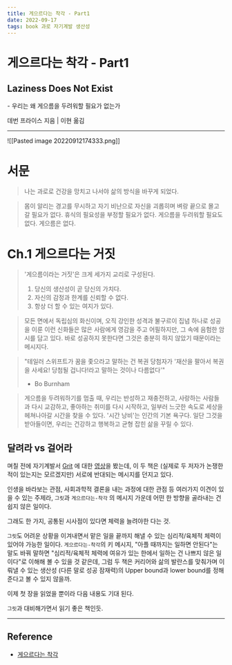 ```yaml
---
title: 게으르다는 착각 - Part1
date: 2022-09-17
tags: book 과로 자기계발 생산성
---
```


# 게으르다는 착각 - Part1
## Laziness Does Not Exist

\- 우리는 왜 게으름을 두려워할 필요가 없는가

데번 프라이스 지음 \| 이현 옮김

---

![[Pasted image 20220912174333.png]]


# 서문

> 나는 과로로 건강을 망치고 나서야 삶의 방식을 바꾸게 되었다.

> 몸이 알리는 경고를 무시하고 자기 비난으로 자신을 괴롭히며 벼랑 끝으로 몰고 갈 필요가 없다. 휴식의 필요성을 부정할 필요가 없다. 게으름을 두려워할 필요도 없다. 게으름은 없다.

# Ch.1 게으르다는 거짓

> '게으름이라는 거짓'은 크게 세가지 교리로 구성된다.
> 1. 당신의 생산성이 곧 당신의 가치다. 
> 2. 자신의 감정과 한계를 신뢰할 수 없다.
> 3. 항상 더 할 수 있는 여지가 있다.

> 모든 면에서 독립심의 화신이며, 오직 강인한 성격과 불구르이 집념 하나로 성공을 이룬 이런 신화들은 많은 사람에게 영감을 주고 어필하지만, 그 속에 음험한 암시를 담고 있다. 바로 성공하지 못한다면 그것은 충분히 하지 않았기 때문이라는 메시지다.

> "테일러 스위프트가 꿈을 좇으라고 말하는 건 복권 당첨자가 '재산을 팔아서 복권을 사세요! 당첨될 겁니다!라고 말하는 것이나 다름없다'" 
> - Bo Burnham

> 게으름을 두려워하기를 멈출 때, 우리는 반성하고  재충전하고, 사랑하는 사람들과 다시 교감하고, 좋아하는 취미를 다시 시작하고, 일부러 느긋한 속도로 세상을 헤쳐나아갈 시간을 찾을 수 있다. '시간 낭비'는 인간의 기본 욕구다. 일단 그것을 받아들이면, 우리는 건강하고 행복하고 균형 잡힌 삶을 꾸릴 수 있다. 

## 달려라 vs 걸어라

며칠 전에 자기계발서 [Grit](https://ko.wikipedia.org/wiki/%EA%B7%B8%EB%A6%BF) 에 대한 [영상](https://youtu.be/zNlXa5ASv9M)을 봤는데, 
이 두 책은 (실제로 두 저자가 논쟁한 적이 있는지는 모르겠지만) 서로에 반대되는 메시지를 던지고 있다.

인생을 바라보는 관점, 사회과학적 결론을 내는 과정에 대한 관점 등 여러가지 이견이 있을 수 있는 주제라, `그릿`과  `게으르다는-착각` 의 메시지 가운데 어떤 한 방향을 골라내는 건 쉽지 않은 일이다.

그래도 한 가지, 공통된 시사점이 있다면 체력을 늘려야한 다는 것. 

`그릿`도 어려운 상황을 이겨내면서 맡은 일을 끝까지 해낼 수 있는 심리적/육체적 체력이 있어야 가능한 일이다. `게으르다는-착각`의 키 메시지, "아플 때까지는 일하면 안된다"는 말도 바꿔 말하면 "심리적/육체적 체력에 여유가 있는 한에서 일하는 건 나쁘지 않은 일이다"로 이해해 볼 수 있을 것 같은데, 그럼 두 책은 커리어와 삶의 발란스를 맞춰가며 이뤄낼 수 있는 생산성 (다른 말로 성공 잠재력)의 Upper bound과  lower bound를 정해준다고 볼 수 있지 않을까.

이제 첫 장을 읽었을 뿐이라 다음 내용도 기대 된다.

`그릿`과 대비해가면서 읽기 좋은 책인듯.

---
## Reference

- [게으르다는 착각](http://www.yes24.com/Product/Goods/108721410)
